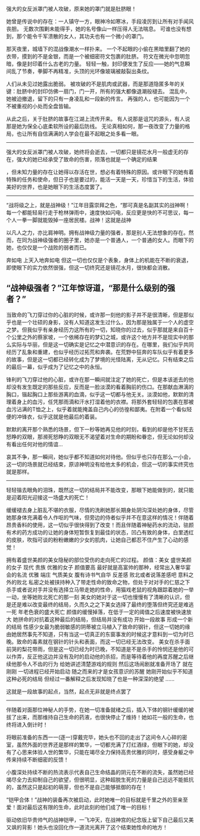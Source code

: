 


强大的女反派罩门被人攻破，原来她的罩门就是肚脐眼！

她曾是传说中的存在：一人镇守一方，眼神冷如寒冰，手段凌厉到让所有对手闻风丧胆。
无数次围剿未能得手，她的名号像山一样压得人无法喘息。
可谁也没有想到，那个能令千军溃散的女人，其功夫也有一个微小的罩门。

那天夜里，城墙下的混战像潮水一样扑来。
一个不起眼的小偷在黑暗里翻了她的衣带，摸到的不是金银，而是一个被细密符文包裹的肚脐。
符文在微光中忽明忽暗，像是封印着什么古老的力量。
轻轻一触，封印便发生了反应——她的气息瞬间乱了节奏，拳脚不再精准，头顶的光环像玻璃被敲裂出条纹。

人们从未见过她露出脆弱。
被攻破的不是肌肉或武器，而是那道隐匿多年的关键：肚脐中的封印仿佛一扇门，门一开，所有的强大都像退潮般褪去。
混乱中，她被迫撤退，留下的只有一身凌乱和一段新的传言。
再强的人，也可能因为一个不被重视的小处而全盘皆输。

从此之后，关于肚脐的故事在江湖上流传开来。
有人说那是诅咒的源头，有人说那是她为保全心底柔软所设的最后防线。
无论真相如何，那一夜改变了力量的格局，也让所有自信满满的人学会在最不起眼之处多看一眼。


---





强大的女反派罩门被人攻破，她终将会逝去，一切都只是镜花水月一般虚无的存在，强大的她已经承受了致命的伤害，陨落也就是一个确定的结果



，但未知力量的存在让她得以存活在世，想必有着特殊的原因。或许眼下的她有着特殊的任务和使命，但日子也是要过的，能活一天是一天，珍惜当下的生活，体验美好的世界，也是她眼下的生活态度罢了。





----



“战将级之上，就是战神级！”江年目露崇拜之色，“那可真是名副其实的战神啊！每一个都能轻易行走于枪林弹雨中，速度快如闪电，反应更是快的不可思议，每一个人一拳一脚就能毁掉一座居民楼。战神！这就是战神   

以凡人之力，亦比肩神明。拥有战神级力量的强者，那是别人无法想象的存在。然而，在同为战神级强者的圈子里，她亦是一个普通人，一个普通的女人。而眼下的她，也仅仅是一个战败的弱者而已。

奔如电 上天入地奔如电 但这一切也仅仅是个表象，身体上的机能在不断的衰退，即使眼下的实力依然很强，但这一切终究还是镜花水月，很快都会消散。


“战神级强者？”江年惊讶道，“那是什么级别的强者？”
----



当致命的飞刀穿过你的心脏的时候，或许那一刻他的影子并不是很清晰，但是那似乎也是一个壮硕的身影，没有人知道这发生过什么，因为那是独属于一个人的虚空之梦。但我似乎有亲身经历力这所有的一切，知晓你的过去，似乎那就是来自百十个公里之外的蔡家坡，一个依稀存在的梦幻之城，或许这个地方并不是现实中的那么实际与华丽，但是这一切确实是记忆之中潜意识的存在。在哪里，我们似乎共同经历了乱象和重建，也似乎经历过拓荒和奔袭。在荒野中狂奔的车队似乎有着更多的故事，但是这一切都已经转化成为了梦境的光怪陆离，无从记忆。只有结束之后的最后一幕，似乎成为了记忆之中的永恒。

锋利的飞刀穿过他的心脏，或许在那一瞬间就注定了她的死亡，但是本该逝去的他却没有发生既定的那些反应，反而是一脸淡漠的看着胸前的伤口。在那献血淋漓的胸口，锴起胸口上那些游离的血滴，似乎这一切都与他无关。淡漠如他，默默的清理着身上的血污，任凭那雨滴和汗水打湿着他的衣襟。将那外套轻轻的包裹在那被血污沾满的T恤之上，似乎着就能掩盖自己内心的彷徨和鄙夷。在附着一个看似轻便的冲锋衣，似乎这就是他最后的着装。

默默的离开那个熟悉的场景，但下一秒等她再见他的时刻，看到的却是他不甘死去怒睁的双眼，那濒死怒睁的双眼无不渴望着对生命的期盼和眷恋，但无论如何却没有看出任何对他的情谊...

哀其不争，那一瞬间，她似乎都不知道如何对待他。但似乎也只存在那么一小会，这一切的场景就已经结束，原谅神明没有给他太多的机会，但这一切的事实终究也就是那样。



----

轻轻锴去眼角的泪珠，既然这一切的结局并不能改变，那眼下她能做到的，就只能是迎着阳光迎接这一场盛大的死亡！

缓缓褪去身上脏乱不堪的衣服，尽情的洗刷她那长期身处阴沟深处她的身体，尽管她那身体充满着令人作呕的气味，但旁边的侍者似乎并不在意这样的情况！伴随着昂贵香料的使用，这一切似乎很快得到了改变！而且伴随着神秘药水的流动，驻颜有术的药方成功的让她的身体短暂恢复到最佳的状态，凹凸有致的身体，白里透红的皮肤，吹指可谈的粉粉嫩嫩的少女的肌肉，让她自己都忍不住产生了心动的感觉！



拥有着盛世美颜的美女隐秘的部位受伤的走向死亡的过程。 颜值：美女 盛世美颜的女子 现代 贵族 优雅的女子 颜值要高 最好就是高富帅的那种，经常出入奢华宴会的名流 优雅 端庄 气质美女 腹有诗书气自华 反差感 败北或者说落差感吧 意料之外的败北 私密之处被挟持种入了带走性命的致命之物，但处于对对手的仁慈之下杀手或者说对手并没有选择立马带走她的性命，用猫戏老鼠的视角跟踪着她的一举一动，坐等她败北死亡的那一刻 美女的她对于这一切也慢慢有了清晰的认识，但是还是难以改变最终的结局，久而久之之下美女选择了最终的堕落但终究还是难逃一死 年老色衰的盛大死亡 颜值的缓慢掉落，在低于一定的阈值之后速度被快速放大 她拼命的对抗着这种最后的结局，但结局并没有成功 开始一段故事 形成一个新的结局 性感少女最为脆弱敏感的阴蒂被立马植入了致命的钢针，但这一切她的缘由她居然事先不知道，只有当这一切真正的东窗事发的时候这才意料到一切为时已晚。致命的毒素就在钢针的针头和表面，而这一切已经无法改变。 美女在杀手面前哭的梨花带雨，但是这一切已经为时已晚，不知道是不是杀手的怜悯还是他的可以作弄，反正他这边并没有及时的启动他的杀招，而是等待着他的再度苏醒之后继续他那令人不齿的行为 给她讲述清楚游戏的规则 然后这场闹剧就准备开场了 就在刚刚 一切进程已经开始启动 随之而来的才是女孩意识的苏醒 她刚开始似乎不知道这种必死的结局 但经过一番解释之后发现知晓了也是一种深深的绝望 ......

这就是一段故事的起点，当然，起点无非就是终点罢了  

----

伴随着对面那位神秘人的手势，在她一切准备就绪之后，插入下体的钢针缓缓的被拔了出来，而那维持自己生命的药液，也很快停止了维持！她如花一般的生命，也终将进入倒计时！

将眼前准备的东西一一(逐一)穿戴完毕，她头也不回的走出了这间令人心碎的密室，虽然外面的世界还是那样的繁华，一切都充满了灯红酒绿，但眼下的她，却没有了心思来体验人世的繁华，只能在竭尽全力保持高贵优雅的同时，感受身躯之中传来持续不断细密的反馈！

小腹深处持续不断的热流表示代表自己生命结晶的阴元在不断的流失，虽然她已经竭尽全力去抑制自己的欲望，但很明显，这种超脱生死的力量是自己远远不能抵抗的，虽然这只是起初的萌芽，但也不是自己能够抵御的存在！





“铠甲合体！”战神的装备再次被启动，此时她唯一的目标就是千里之外的至亲至爱！面对最后这有限的生命，此时此刻的他们成了唯一的目标！

驱动依旧华贵帅气的战神铠甲，一飞冲天，在战神宫的纪念版上留下自己最后又美又飒的背影！她头也没回化作一道流光离开了这个结束她性命的地方！